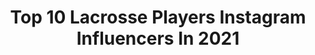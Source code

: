 ---
title: Top 10 Lacrosse Players Instagram Influencers In 2021
description: >-
  Find top lacrosse players Instagram influencers in 2021. Most popular hashtags: #blackouttuesday #togetherasone #blm.
platform: Instagram
hits: 30
text_top: Identify the top-rated Instagram influencers on inBeat.
text_bottom: Our search engine aggregates 30 Instagram influencers like this for you to connect with.
profiles:
  - username: "simple__jake"
    fullname: >-
      Jake Froccaro
    bio: >-
      Professional Lacrosse Player⁣⁣⁣⁣⁣⁣ ➖@pllchaos 🦂⁣ ➖@cascade_lacrosse⁣⁣ ➖@maveriklacrosse⁣⁣⁣⁣⁣⁣ ➖@ecdlax⁣⁣⁣⁣ ➖ Long Island, NY 📍🇺🇸 🇮🇹⁣⁣
    location: "United States"
    followers: 12348
    engagement: 1275
    commentsToLikes: 0.030534
    id: ck0w4tvs80e940i19jc2kxymi
    verified: true
    hashtags: "#54"
  - username: "dhanesmith92"
    fullname: >-
      dhanesmith92
    bio: >-
      ▪️Professional lacrosse player ▪️Buffalo Bandits 🐃 ▪️TBL Athlete ▪️Signature Athlete 🔴 ▪️🇨🇦/ 🇺🇸 @pllchaos 🦂 @signaturelacrosse
    location: "United States"
    followers: 11663
    engagement: 1283
    commentsToLikes: 0.018935
    id: ck14jijjdkj0k0i1958ycbmey
    verified: true
    hashtags: "#range, #togetherasone, #blm, #somethingsgottochange"
  - username: "dylanmaltz10"
    fullname: >-
      Dylan Maltz
    bio: >-
      • Professional Lacrosse Player @pll @pllwhipsnakes • Maryland Lacrosse 🐢 #25 @terpsmlax • Team Sales Rep @playtruelax #TeamTRUE
    location: "United States"
    followers: 7271
    engagement: 1074
    commentsToLikes: 0.033056
    id: ck5hiijy3dooo0i116a5twk6h
    verified: false
    hashtags: "#bethebest, #cooking, #bigsaves, #enroutetobergen"
  - username: "rattmambo"
    fullname: >-
      Matt Rambo
    bio: >-
      Professional Lacrosse Player Epoch Lacrosse and Legends athlete @nllwings #1 @pll @pllwhipsnakes #9 @terpsmlax alumni #1 🐢
    location: "United States"
    followers: 44164
    engagement: 775
    commentsToLikes: 0.008429
    id: ck0twdi1rf0lv0i19002l1hqa
    verified: true
    hashtags: "#chef, #thiccboi, #utz, #boseambassador"
  - username: "blazeriorden10"
    fullname: >-
      Blaze Riorden
    bio: >-
      Professional Lacrosse Player @nllwings|@pllchaos @stringking|@powelllacrosse Jersey ⬇️🔥
    location: "United States"
    followers: 14923
    engagement: 1055
    commentsToLikes: 0.019092
    id: ck5cer4ldljlq0i114femslaf
    verified: false
    hashtags: "#blackouttuesday, #ballsecurityisjobsecurity, #issavibe, #bangtheboards"
  - username: "laurenlea.1"
    fullname: >-
      Lauren Lea
    bio: >-
      Professional Lacrosse Player | WPLL Fight Florida Lacrosse Alum
    location: "United States"
    followers: 6500
    engagement: 1309
    commentsToLikes: 0.024287
    id: ck6u04mtjdl6k0j71m4zt81v5
    verified: false
    hashtags: "#cornersforcancer, #ssquarantinechallenege, #blackouttuesday, #womensupportingwomen"
  - username: "kylieohlmiller17"
    fullname: >-
      kylie ohlmiller
    bio: >-
      #17 • Long Island, NY • Stony Brook Women’s Lacrosse ‘18 • Professional Lacrosse Player • Brine/New Balance Athlete • @ko17lacrosse • Dream On Podcast
    location: "United States"
    followers: 24672
    engagement: 898
    commentsToLikes: 0.005370
    id: ck5c1xl9pw4fe0i11tyhh0phy
    verified: true
    hashtags: "#backtolax, #ltnolympics, #madeforlacrosse, #freeze3"
  - username: "jsankey11"
    fullname: >-
      Joey Sankey
    bio: >-
      Maverik Athlete Professional Lacrosse Player @pll @pllarchers UNC class of 2015 Owner of Team 11 Lacrosse Club @team11lax
    location: "United States"
    followers: 17163
    engagement: 757
    commentsToLikes: 0.009715
    id: ck5cer670ljoo0i1137kglx2b
    verified: false
    hashtags: "#heels, #laxtryouts, #pll, #archers"
  - username: "callum10robinson"
    fullname: >-
      Callum Robinson
    bio: >-
      📍Newport Beach, CA ↔️ Perth, Aus “The Big Koala” Pro Lacrosse Player - @pll Australian🇦🇺
    location: "Australia"
    followers: 18089
    engagement: 980
    commentsToLikes: 0.016313
    id: ck5cer7epljrm0i11puikz74l
    verified: false
    hashtags: "#lifeprousa, #lifeprofitness, #lifelikeapro, #flockyeah"
  - username: "kbernlohr35"
    fullname: >-
      Kyle Bernlohr
    bio: >-
      Just a kid from Akron, OH | Maryland Terrapin | Professional Lacrosse Player @pll | @pllwhipsnakes | @stxmlax Athlete
    location: "United States"
    followers: 9470
    engagement: 986
    commentsToLikes: 0.011488
    id: ck0twdha1f0i80i19b2v50jk4
    verified: false
    hashtags: "#pllday"
---
